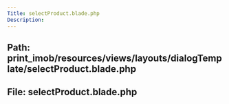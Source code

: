 ```yaml
---
Title: selectProduct.blade.php
Description:
---
```


## Path: print_imob/resources/views/layouts/dialogTemplate/selectProduct.blade.php
## File: selectProduct.blade.php
